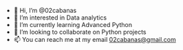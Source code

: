 - 👋 Hi, I’m @02cabanas
- 👀 I’m interested in Data analytics
- 🌱 I’m currently learning Advanced Python
- 💞️ I’m looking to collaborate on Python projects
- 📫 You can reach me at my email 02cabanas@gmail.com

<!---
02cabanas/02cabanas is a ✨ special ✨ repository because its `README.md` (this file) appears on your GitHub profile.
You can click the Preview link to take a look at your changes.
--->

